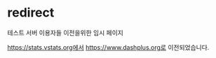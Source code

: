 # redirect

테스트 서버 이용자들 이전을위한 임시 페이지 

https://stats.vstats.org에서   https://www.dashplus.org로 이전되었습니다.
